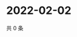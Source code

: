 # 2022-02-02

共 0 条

<!-- BEGIN WEIBO -->
<!-- 最后更新时间 Wed Feb 02 2022 15:08:24 GMT+0800 (China Standard Time) -->

<!-- END WEIBO -->
